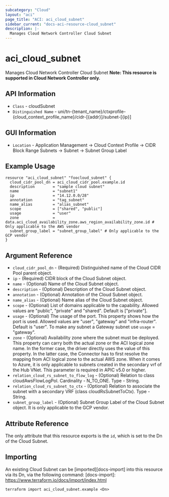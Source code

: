 ```yaml
---
subcategory: "Cloud"
layout: "aci"
page_title: "ACI: aci_cloud_subnet"
sidebar_current: "docs-aci-resource-cloud_subnet"
description: |-
  Manages Cloud Network Controller Cloud Subnet
---
```


# aci_cloud_subnet #
Manages Cloud Network Controller Cloud Subnet
<b>Note: This resource is supported in Cloud Network Controller only.</b>

## API Information ##

* `Class` - cloudSubnet
* `Distinguished Name` - uni/tn-{tenant_name}/ctxprofile-{cloud_context_profile_name}/cidr-[{addr}]/subnet-[{ip}]

## GUI Information ##

* `Location` - Application Management -> Cloud Context Profile -> CIDR Block Range Subnets -> Subnet -> Subnet Group Label

## Example Usage ##

```hcl
resource "aci_cloud_subnet" "foocloud_subnet" {
  cloud_cidr_pool_dn = aci_cloud_cidr_pool.example.id
  description        = "sample cloud subnet"
  name               = "subnet1"
  ip                 = "14.12.0.0/28"
  annotation         = "tag_subnet"
  name_alias         = "alias_subnet"
  scope              = ["shared", "public"]
  usage              = "user"
  zone               = data.aci_cloud_availability_zone.aws_region_availability_zone.id # Only applicable to the AWS vendor
  subnet_group_label = "subnet_group_label" # Only applicable to the GCP vendor
}
```


## Argument Reference ##
* `cloud_cidr_pool_dn` - (Required) Distinguished name of the Cloud CIDR Pool parent object.
* `ip` - (Required) CIDR block of the Cloud Subnet object.
* `name` - (Optional) Name of the Cloud Subnet object.
* `description` - (Optional) Description of the Cloud Subnet object.
* `annotation` - (Optional) Annotation of the Cloud Subnet object.
* `name_alias` - (Optional) Name alias of the Cloud Subnet object.
* `scope` - (Optional) List of domains applicable to the capability. Allowed values are "public", "private" and "shared". Default is ["private"].
* `usage` - (Optional) The usage of the port. This property shows how the port is used. Allowed values are "user", "gateway" and "infra-router". Default is "user". To make any subnet a Gateway subnet use `usage` = "gateway".	
* `zone` - (Optional) Availability zone where the subnet must be deployed. This property can carry both the actual zone or the ACI logical zone name. In the former case, the driver directly uses the value of this property. In the latter case, the Connector has to first resolve the mapping from ACI logical zone to the actual AWS zone. When it comes to Azure, it is only applicable to subnets created in the secondary vrf of the Hub VNet. This parameter is required in APIC v5.0 or higher.
* `relation_cloud_rs_subnet_to_flow_log` - (Optional) Relation to class cloudAwsFlowLogPol. Cardinality - N_TO_ONE. Type - String.
* `relation_cloud_rs_subnet_to_ctx` - (Optional) Relation to associate the subnet with a secondary VRF (class cloudRsSubnetToCtx). Type - String.
* `subnet_group_label` - (Optional) Subnet Group Label of the Cloud Subnet object. It is only applicable to the GCP vendor.


## Attribute Reference

The only attribute that this resource exports is the `id`, which is set to the
Dn of the Cloud Subnet.

## Importing ##

An existing Cloud Subnet can be [imported][docs-import] into this resource via its Dn, via the following command:
[docs-import]: https://www.terraform.io/docs/import/index.html


```
terraform import aci_cloud_subnet.example <Dn>
```
